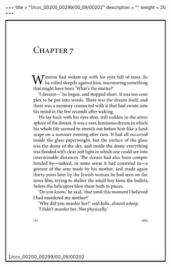 +++
title = "1/ccc_00200_00299/00_09/00202"
description = ""
weight = 20
+++

<table style="border:2px solid black;max-width:800px;max-height:800px;" 
><tr><td>
<img class="center-fit-jpg"
src="/jpg_/out_jpg_1984__202.jpg">
1/ccc_00200_00299/00_09/00202
</img></td></tr></table>
